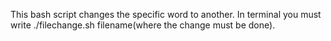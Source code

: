 This bash script changes the specific word to another.
In terminal you must write 
./filechange.sh <oldword>  <newword>  filename(where the change must be done). 
